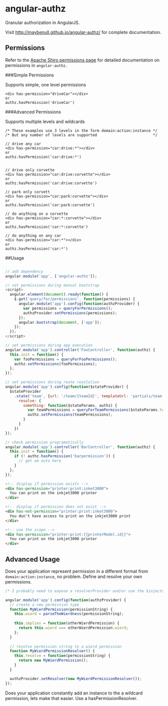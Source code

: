 # angular-authz

Granular authorization in AngularJS.

Visit http://maybenull.github.io/angular-authz/ for complete documentation.

## Permissions

Refer to the [Apache Shiro permissions page](https://shiro.apache.org/permissions.html) for detailed documentation on permissions in `angular-authz`.

###Simple Permissions

Supports simple, one level permissions

```
<div has-permission="driveCar"></div>
or
authz.hasPermission('driveCar')
```

###Advanced Permissions

Supports multiple levels and wildcards

```
/* These examples use 3 levels in the form domain:action:instance */
/* But any number of levels are supported                         */

// drive any car
<div has-permission="car:drive:*"></div>
or
authz.hasPermission('car:drive:*')


// drive only corvette
<div has-permission="car:drive:corvette"></div>
or
authz.hasPermission('car:drive:corvette')

// park only corvett
<div has-permission="car:park:corvette"></div>
or
authz.hasPermission('car:park:corvette')

// do anything on a corvette
<div has-permission="car:*:corvette"></div>
or
authz.hasPermission('car:*:corvette')

// do anything on any car
<div has-permission="car:*"></div>
or
authz.hasPermission('car:*')

```


##Usage

```javascript

// add dependency
angular.module('app', ['angular-authz']);

// set permissions during manual bootstrap
<script>
  angular.element(document).ready(function() {
    $.get('query/for/permissions', function(permissions) {
      angular.module('app').config(function(authzProvider) {
        var permissions = queryForPermissions();
        authzProvider.setPermissions(permissions);
      });
      angular.bootstrap(document, ['app']);
    });
  });
</script>

// set permissions during app execution
angular.module('app').controller('FooController', function(authz) {
  this.init = function() {
    var fooPermissions = queryForFooPermissions(); 
    authz.setPermissions(fooPermissions);
  };
});

// set permissions during route resolution
angular.module('app').config(function($stateProvider) {
  $stateProvider
    .state('team', {url: '/team/{teamId}', templateUrl: 'partials/team.html',
      resolve: {
        something: function($stateParams, authz) {
          var teamPermissions = queryForTeamPermissions($stateParams.teamId); 
          authz.setPermissions(teamPermissions);
        }
      }
    })
});

// check permission programatically
angular.module('app').controller('BarController', function(authz) {
  this.init = function() {
    if (! authz.hasPermission('barpermission')) {
      // get em outa here
    }
  };
});

```
```html
<!-- display if permission exists -->
<div has-permission="printer:print:inket3000">
  You can print on the inkjet3000 printer
</div>

<!-- display if permission does not exist -->
<div has-not-permission="printer:print:inket3000">
  You don't have access to print on the inkjet3000 print
</div>

<!-- use the scope -->
<div has-permission="printer:print:{{printerModel.id}}">
  You can print on the inkjet3000 printer
</div>
```


## Advanced Usage
Does your application represent permission in a different format from `domain:action:instance`, no problem. Define and resolve your own permissions.

```javascript
/* I probably need to expose a resolverProvider and/or use the $injector service to make this testable */

angular.module('app').config(function(authzProvider) {
  // create a new permission type 
  function MyWierdPermission(permissionString) {
    this.wierd = parseTheWierdness(permissionString);
  
    this.implies = function(otherWierdPermission) {
      return this.wierd === otherWierdPermission.wierd;
    };
  }
  
  // resolve permission string to a wierd permission
  function MyWierdPermissionResolver() {
    this.resolve = function(permissionString) {
      return new MyWierdPermission();
    }
  }

  authzProvider.setResolver(new MyWierdPermissionResolver());
});

```

Does your application constantly add an instance to the a wildcard permission, lets make that easier.  Use a hasPermissionResolver.






